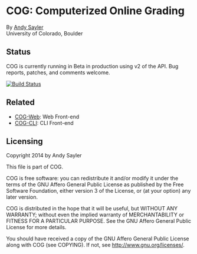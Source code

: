 COG: Computerized Online Grading
================================

By [Andy Sayler](https://www.andysayler.com)  
University of Colorado, Boulder

Status
------

COG is currently running in Beta in production using v2 of the
API. Bug reports, patches, and comments welcome.

[![Build Status](https://drone.io/github.com/asayler/CU-Online-Grading/status.png)](https://drone.io/github.com/asayler/CU-Online-Grading/latest)

Related
-------

 * [COG-Web](https://github.com/asayler/COG-Web): Web Front-end
 * [COG-CLI](https://github.com/asayler/COG-CLI): CLI Front-end

Licensing
---------

Copyright 2014 by Andy Sayler

This file is part of COG.
 
COG is free software: you can redistribute it and/or modify it
under the terms of the GNU Affero General Public License as published
by the Free Software Foundation, either version 3 of the License, or
(at your option) any later version.

COG is distributed in the hope that it will be useful, but WITHOUT ANY
WARRANTY; without even the implied warranty of MERCHANTABILITY or
FITNESS FOR A PARTICULAR PURPOSE.  See the GNU Affero General Public
License for more details.

You should have received a copy of the GNU Affero General Public
License along with COG (see COPYING).  If not, see
http://www.gnu.org/licenses/.
